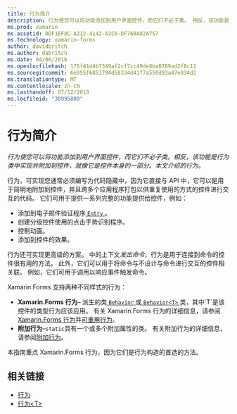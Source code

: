 ```yaml
---
title: 行为简介
description: 行为使您可以将功能添加到用户界面控件，而它们不必子类。 相反，该功能是行为类中实现并附加到控件，就像它是控件本身的一部分。 本文介绍的行为。
ms.prod: xamarin
ms.assetid: 0DF1EF8C-A212-4142-A3C6-DF760A82A757
ms.technology: xamarin-forms
author: davidbritch
ms.author: dabritch
ms.date: 04/06/2016
ms.openlocfilehash: 176f41d4b7349af2cf7cc49de8ba0789ad2f8c11
ms.sourcegitcommit: 6e955f6851794d58334d41f7a550d93a47e834d2
ms.translationtype: MT
ms.contentlocale: zh-CN
ms.lasthandoff: 07/12/2018
ms.locfileid: "38995809"
---
```

# <a name="introduction-to-behaviors"></a>行为简介

_行为使您可以将功能添加到用户界面控件，而它们不必子类。相反，该功能是行为类中实现并附加到控件，就像它是控件本身的一部分。本文介绍的行为。_

行为，可实现您通常必须编写为代码隐藏中，因为它直接与 API 中，它可以是用于简明地附加到控件，并且跨多个应用程序打包以供重复使用的方式的控件进行交互的代码。 它们可用于提供一系列完整的功能提供给控件，例如：

- 添加到电子邮件验证程序[ `Entry` ](xref:Xamarin.Forms.Entry)。
- 创建分级控件使用的点击手势识别程序。
- 控制动画。
- 添加到控件的效果。

行为还可实现更高级的方案。 中的上下文*发出命令*，行为是用于连接到命令的控件很有用的方法。 此外，它们可以用于将命令与不设计与命令进行交互的控件相关联。 例如，它们可用于调用以响应事件触发命令。

Xamarin.Forms 支持两种不同样式的行为：

- **Xamarin.Forms 行为**– 派生的类[ `Behavior` ](xref:Xamarin.Forms.Behavior)或[ `Behavior<T>` ](xref:Xamarin.Forms.Behavior`1)类，其中`T`是该控件的类型行为应该应用。 有关 Xamarin.Forms 行为的详细信息，请参阅[Xamarin.Forms 行为](~/xamarin-forms/app-fundamentals/behaviors/creating.md)并[可重用行为](~/xamarin-forms/app-fundamentals/behaviors/reusable/index.md)。
- **附加行为**–`static`具有一个或多个附加属性的类。 有关附加行为的详细信息，请参阅[附加行为](~/xamarin-forms/app-fundamentals/behaviors/attached.md)。

本指南重点 Xamarin.Forms 行为，因为它们是行为构造的首选的方法。



## <a name="related-links"></a>相关链接

- [行为](xref:Xamarin.Forms.Behavior)
- [行为&lt;T&gt;](xref:Xamarin.Forms.Behavior`1)
